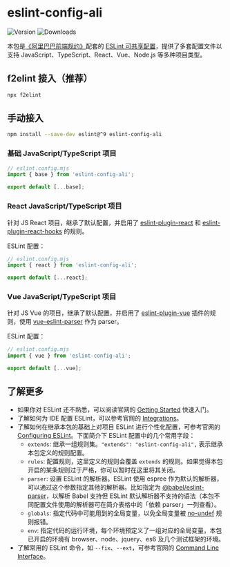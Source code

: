 # eslint-config-ali

![Version](https://img.shields.io/npm/v/eslint-config-ali)
![Downloads](https://img.shields.io/npm/dw/eslint-config-ali)

本包是[《阿里巴巴前端规约》](https://github.com/alibaba/f2e-spec)配套的 [ESLint 可共享配置](http://eslint.org/docs/developer-guide/shareable-configs.html)，提供了多套配置文件以支持 JavaScript、TypeScript、React、Vue、Node.js 等多种项目类型。

## f2elint 接入（推荐）

```bash
npx f2elint
```

## 手动接入

```bash
npm install --save-dev eslint@^9 eslint-config-ali
```

### 基础 JavaScript/TypeScript 项目

```js
// eslint.config.mjs
import { base } from 'eslint-config-ali';

export default [...base];
```

### React JavaScript/TypeScript 项目

针对 JS React 项目，继承了默认配置，并启用了 [eslint-plugin-react](https://www.npmjs.com/package/eslint-plugin-react) 和 [eslint-plugin-react-hooks](https://www.npmjs.com/package/eslint-plugin-react-hooks) 的规则。

ESLint 配置：

```js
// eslint.config.mjs
import { react } from 'eslint-config-ali';

export default [...react];
```

### Vue JavaScript/TypeScript 项目

针对 JS Vue 的项目，继承了默认配置，并启用了 [eslint-plugin-vue](https://www.npmjs.com/package/eslint-plugin-vue) 插件的规则，使用 [vue-eslint-parser](https://www.npmjs.com/package/vue-eslint-parser) 作为 parser。

ESLint 配置：

```js
// eslint.config.mjs
import { vue } from 'eslint-config-ali';

export default [...vue];
```

## 了解更多

- 如果你对 ESLint 还不熟悉，可以阅读官网的 [Getting Started](https://eslint.org/docs/user-guide/getting-started) 快速入门。
- 了解如何为 IDE 配置 ESLint，可以参考官网的 [Integrations](http://eslint.org/docs/user-guide/integrations)。
- 了解如何在继承本包的基础上对项目 ESLint 进行个性化配置，可参考官网的 [Configuring ESLint](https://eslint.org/docs/user-guide/configuring)。下面简介下 ESLint 配置中的几个常用字段：
  - `extends`: 继承一组规则集。`"extends": "eslint-config-ali",` 表示继承本包定义的规则配置。
  - `rules`: 配置规则，这里定义的规则会覆盖 `extends` 的规则。如果觉得本包开启的某条规则过于严格，你可以暂时在这里将其关闭。
  - `parser`: 设置 ESLint 的解析器。ESLint 使用 espree 作为默认的解析器，可以通过这个参数指定其他的解析器。比如指定为 [@babel/eslint-parser](https://npmjs.com/package/@babel/eslint-parser)，以解析 Babel 支持但 ESLint 默认解析器不支持的语法（本包不同配置文件使用的解析器可在简介表格中的「依赖 parser」一列查看）。
  - `globals`: 指定代码中可能用到的全局变量，以免全局变量被 [no-undef](http://eslint.org/docs/rules/no-undef) 规则报错。
  - `env`: 指定代码的运行环境，每个环境预定义了一组对应的全局变量，本包已开启的环境有 browser、node、jquery、es6 及几个测试框架的环境。
- 了解常用的 ESLint 命令，如 `--fix`、`--ext`，可参考官网的 [Command Line Interface](http://eslint.org/docs/user-guide/command-line-interface)。
